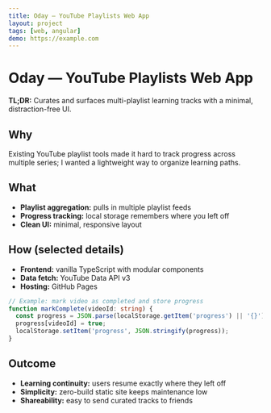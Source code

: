```yaml
---
title: Oday — YouTube Playlists Web App
layout: project
tags: [web, angular]
demo: https://example.com
---
```


# Oday — YouTube Playlists Web App

**TL;DR:** Curates and surfaces multi-playlist learning tracks with a minimal, distraction-free UI.

## Why
Existing YouTube playlist tools made it hard to track progress across multiple series; I wanted a lightweight way to organize learning paths.

## What
- **Playlist aggregation:** pulls in multiple playlist feeds
- **Progress tracking:** local storage remembers where you left off
- **Clean UI:** minimal, responsive layout

## How (selected details)
- **Frontend:** vanilla TypeScript with modular components
- **Data fetch:** YouTube Data API v3
- **Hosting:** GitHub Pages

```ts
// Example: mark video as completed and store progress
function markComplete(videoId: string) {
  const progress = JSON.parse(localStorage.getItem('progress') || '{}');
  progress[videoId] = true;
  localStorage.setItem('progress', JSON.stringify(progress));
}
```

## Outcome

* **Learning continuity:** users resume exactly where they left off
* **Simplicity:** zero-build static site keeps maintenance low
* **Shareability:** easy to send curated tracks to friends

